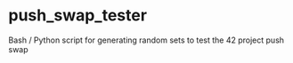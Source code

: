 # push_swap_tester
Bash / Python script for generating random sets to test the 42 project push swap
